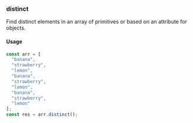 ### distinct

Find distinct elements in an array of primitives or based on an attribute for objects.

#### Usage

```typescript
const arr = [
  "banana",
  "strawberry",
  "lemon",
  "banana",
  "strawberry",
  "lemon",
  "banana",
  "strawberry",
  "lemon"
];
const res = arr.distinct();
```
